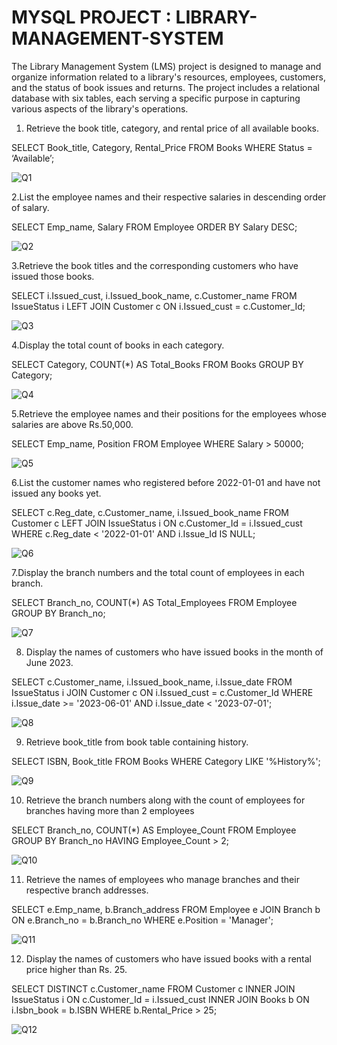 # MYSQL PROJECT : LIBRARY-MANAGEMENT-SYSTEM
The Library Management System (LMS) project is designed to manage and organize information related to a library's resources, employees, customers, and the status of book issues and returns. The project includes a relational database with six tables, each serving a specific purpose in capturing various aspects of the library's operations.

1.	Retrieve the book title, category, and rental price of all available books.
   
SELECT Book_title, Category, Rental_Price FROM Books WHERE Status = ‘Available’;

![Q1](https://github.com/user-attachments/assets/629f1e4f-0f28-471c-9773-4e1f1e4e6686)

2.List the employee names and their respective salaries in descending order of salary.

SELECT Emp_name, Salary FROM Employee ORDER BY Salary DESC;

![Q2](https://github.com/user-attachments/assets/d7c61b45-dabf-4f61-a6ae-a2923ca783d3)

3.Retrieve the book titles and the corresponding customers who have issued those books. 

SELECT i.Issued_cust, i.Issued_book_name, c.Customer_name FROM IssueStatus i LEFT JOIN Customer c ON i.Issued_cust = c.Customer_Id;

![Q3](https://github.com/user-attachments/assets/7a032771-c370-4411-a420-c0e75c8d6e9c)

4.Display the total count of books in each category.

SELECT Category, COUNT(*) AS Total_Books FROM Books GROUP BY Category;

![Q4](https://github.com/user-attachments/assets/80b8f909-5f8d-4c3c-8168-e667cad2ae7f)

5.Retrieve the employee names and their positions for the employees whose salaries are above Rs.50,000. 

SELECT Emp_name, Position FROM Employee WHERE Salary > 50000;

![Q5](https://github.com/user-attachments/assets/2380e114-43b9-4105-8bb5-1af1190a4677)

6.List the customer names who registered before 2022-01-01 and have not issued any books yet. 

SELECT c.Reg_date, c.Customer_name, i.Issued_book_name 
FROM Customer c LEFT JOIN IssueStatus i ON c.Customer_Id = i.Issued_cust 
WHERE c.Reg_date < '2022-01-01' AND i.Issue_Id IS NULL;

![Q6](https://github.com/user-attachments/assets/6d910fdf-89d4-4ebe-b072-d04009a9303c)

7.Display the branch numbers and the total count of employees in each branch. 

SELECT Branch_no, COUNT(*) AS Total_Employees FROM Employee GROUP BY Branch_no;

![Q7](https://github.com/user-attachments/assets/437f3acf-325c-439c-91a5-a05cdd3c0b8c)

8. Display the names of customers who have issued books in the month of June 2023.

SELECT c.Customer_name, i.Issued_book_name, i.Issue_date FROM IssueStatus i
JOIN Customer c ON i.Issued_cust = c.Customer_Id
WHERE i.Issue_date >= '2023-06-01' AND i.Issue_date < '2023-07-01';

![Q8](https://github.com/user-attachments/assets/efd034c4-fee1-4e68-aa76-d73a85c834d3)

9. Retrieve book_title from book table containing history.

SELECT ISBN, Book_title FROM Books WHERE Category LIKE '%History%';

![Q9](https://github.com/user-attachments/assets/3a30a461-cece-4bc2-90a2-45ccb259c616)

10. Retrieve the branch numbers along with the count of employees for branches having more than 2 employees

SELECT Branch_no, COUNT(*) AS Employee_Count FROM Employee GROUP BY Branch_no HAVING Employee_Count > 2;

![Q10](https://github.com/user-attachments/assets/f7c54f44-1005-41ae-9542-11e14a7db472)

11. Retrieve the names of employees who manage branches and their respective branch addresses.

SELECT e.Emp_name, b.Branch_address FROM Employee e JOIN Branch b ON e.Branch_no = b.Branch_no 
WHERE e.Position = 'Manager'; 

![Q11](https://github.com/user-attachments/assets/e16b9a13-83d0-4afa-a442-505aab8bd575)

12. Display the names of customers who have issued books with a rental price higher than Rs. 25.

SELECT DISTINCT c.Customer_name FROM Customer c
INNER JOIN IssueStatus i ON c.Customer_Id = i.Issued_cust
INNER JOIN Books b ON i.Isbn_book = b.ISBN
WHERE b.Rental_Price > 25;

![Q12](https://github.com/user-attachments/assets/ca5cdfaf-a80b-4546-85c0-cbeff7b87bd1)









